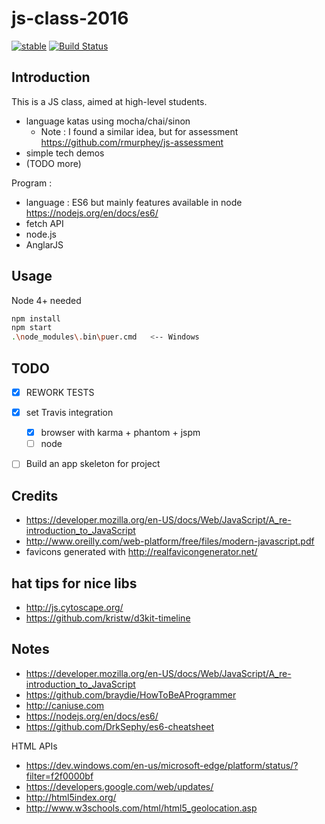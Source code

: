 # js-class-2016

[![stable](http://badges.github.io/stability-badges/dist/stable.svg)](http://github.com/badges/stability-badges)
[![Build Status](https://travis-ci.org/EpitaJS/js-class-2016.svg?branch=master)](https://travis-ci.org/EpitaJS/js-class-2016)

## Introduction
This is a JS class, aimed at high-level students.

* language katas using mocha/chai/sinon
  * Note : I found a similar idea, but for assessment https://github.com/rmurphey/js-assessment
* simple tech demos
* (TODO more)

Program :
* language : ES6 but mainly features available in node https://nodejs.org/en/docs/es6/
* fetch API
* node.js
* AnglarJS


## Usage
Node 4+ needed

```bash
npm install
npm start
.\node_modules\.bin\puer.cmd   <-- Windows
```


## TODO
* [x] REWORK TESTS
* [x] set Travis integration
  * [x] browser with karma + phantom + jspm
  * [ ] node
* [ ] Build an app skeleton for project


## Credits
* https://developer.mozilla.org/en-US/docs/Web/JavaScript/A_re-introduction_to_JavaScript
* http://www.oreilly.com/web-platform/free/files/modern-javascript.pdf
* favicons generated with http://realfavicongenerator.net/


## hat tips for nice libs
* http://js.cytoscape.org/
* https://github.com/kristw/d3kit-timeline


## Notes
* https://developer.mozilla.org/en-US/docs/Web/JavaScript/A_re-introduction_to_JavaScript
* https://github.com/braydie/HowToBeAProgrammer
* http://caniuse.com
* https://nodejs.org/en/docs/es6/
* https://github.com/DrkSephy/es6-cheatsheet

HTML APIs
* https://dev.windows.com/en-us/microsoft-edge/platform/status/?filter=f2f0000bf
* https://developers.google.com/web/updates/
* http://html5index.org/
* http://www.w3schools.com/html/html5_geolocation.asp
